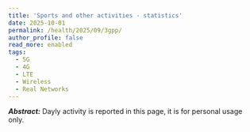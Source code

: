 ```yaml
---
title: 'Sports and other activities - statistics'
date: 2025-10-01
permalink: /health/2025/09/3gpp/
author_profile: false
read_more: enabled
tags:
  - 5G
  - 4G
  - LTE
  - Wireless
  - Real Networks
---
```


***Abstract:*** Dayly activity is reported in this page, it is for personal usage only.

<html>
<script src="https://cdnjs.cloudflare.com/ajax/libs/Chart.js/2.5.0/Chart.min.js"></script>
<body>
<canvas id="myChart" style="width:100%;max-width:600px"></canvas>

<script>
const xValues = [1,2,3,4,5,6,7,8,9,10,11,12,13,14,15,16,17,18,19.20,21,22,23,24,25,26,27,28];

new Chart("myChart", {
  type: "line",
  data: {
    labels: xValues,
    datasets: [{ 
      data: [0,1,0,0,0,0,0,0,0,1,0,0,0,0,0,0,0,0,0,0,0,0,0,0,0,0,0,0],
      borderColor: "red",
	  label: "cross-country",
      fill: false
    }, { 
      data: [0,0.5,0,0,0,0,0,0,0,0.5,0,0,0,0,0,0,0,0,0,0,0,0,0,0,0,0,0,0],
      borderColor: "green",
	  label: "swimming",
      fill: false
    }, { 
      data: [0,0.1,0,0,0,0,0,0,0,2,0,0,0,0,0,0,0,0,0,0,0,0,0,0,0,0,0,0],
      borderColor: "blue",
	  label: "Gym",
      fill: false
    }, { 
      data: [0,1.6,1.6,1.6,1.6,1.6,1.6,1.6,1.6,5.11,5.11,5.11,5.11,5.11,5.11,5.11,5.11,5.11,5.11,5.11,5.11,5.11,5.11,5.11,5.11,5.11,5.11,5.11],
      borderColor: "black",
	  label: "Acculative of all activities ",
      fill: false
	  }]
  },
  options: {
    legend: {display: true}
  }
});
</script>

</body>
</html>